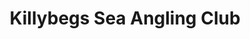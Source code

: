 ---
title: "Killybegs Sea Angling Club"
address: "Kellys Quay, Killybegs, Co. Donegal"
tel: "+353 (0)74 973 1137"
county: "Donegal"
category: "Sea Angling"
type: "Content"
lat: "54.63833236694336"
lng: "-8.443522453308105"
---
